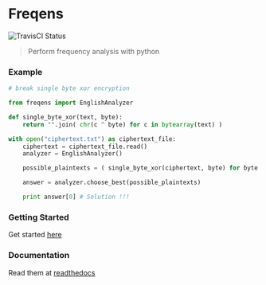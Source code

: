 # Freqens
![TravisCI Status](https://magnum.travis-ci.com/BraulioVM/freqens.svg?token=qKkPGCZvRdJvJ693qC2L)
> Perform frequency analysis with python

### Example
````python
# break single byte xor encryption

from freqens import EnglishAnalyzer

def single_byte_xor(text, byte):
	return "".join( chr(c ^ byte) for c in bytearray(text) )

with open("ciphertext.txt") as ciphertext_file:
	ciphertext = ciphertext_file.read()
	analyzer = EnglishAnalyzer()

	possible_plaintexts = ( single_byte_xor(ciphertext, byte) for byte in range(256) )

	answer = analyzer.choose_best(possible_plaintexts)

	print answer[0] # Solution !!!

````
### Getting Started
Get started [here](http://freqens.readthedocs.org/en/latest/tutorial.html)

### Documentation
Read them at [readthedocs](http://freqens.readthedocs.org/en/latest/)